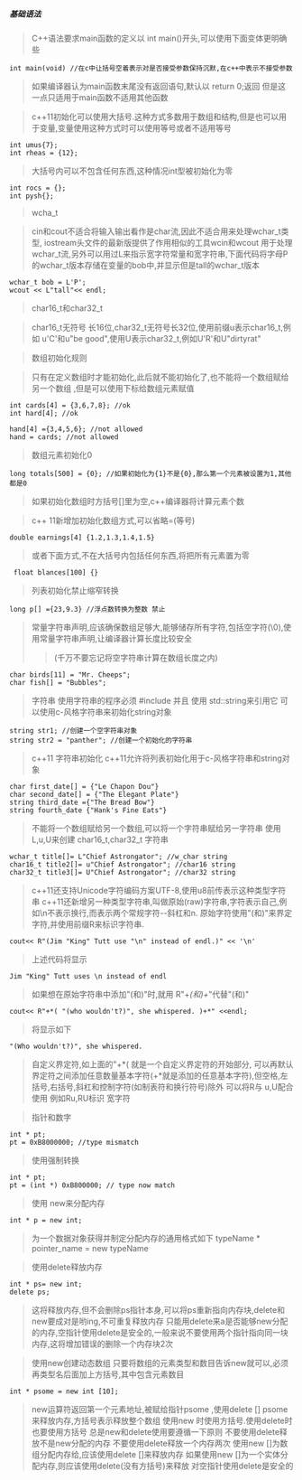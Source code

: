 ##### 基础语法

 >C++语法要求main函数的定义以 int main()开头,可以使用下面变体更明确些

    int main(void) //在c中让括号空着表示对是否接受参数保持沉默,在c++中表示不接受参数

> 如果编译器认为main函数末尾没有返回语句,默认以 return 0;返回 但是这一点只适用于main函数不适用其他函数

> c++11初始化可以使用大括号.这种方式多数用于数组和结构,但是也可以用于变量,变量使用这种方式时可以使用等号或者不适用等号

    int umus{7};
    int rheas = {12};

>大括号内可以不包含任何东西,这种情况int型被初始化为零

	int rocs = {};
	int pysh{};

>wcha_t

>cin和cout不适合将输入输出看作是char流,因此不适合用来处理wchar_t类型, iostream头文件的最新版提供了作用相似的工具wcin和wcout 用于处理wchar_t流,另外可以用过L来指示宽字符常量和宽字符串,下面代码将字母P的wchar_t版本存储在变量的bob中,并显示但是tall的wchar_t版本

    wchar_t bob = L'P';
    wcout << L"tall"<< endl;


> char16_t和char32_t

>char16_t无符号 长16位,char32_t无符号长32位,使用前缀u表示char16_t,例如 u'C'和u"be good",使用U表示char32_t,例如U'R'和U"dirtyrat"

> 数组初始化规则

>只有在定义数组时才能初始化,此后就不能初始化了,也不能将一个数组赋给另一个数组 ,但是可以使用下标给数组元素赋值

    int cards[4] = {3,6,7,8}; //ok
	int hard[4]; //ok

	hand[4] ={3,4,5,6}; //not allowed
	hand = cards; //not allowed

>数组元素初始化0

	long totals[500] = {0}; //如果初始化为{1}不是{0},那么第一个元素被设置为1,其他都是0

>如果初始化数组时方括号[]里为空,c++编译器将计算元素个数

>c++ 11新增加初始化数组方式,可以省略=(等号)

    double earnings[4] {1.2,1.3,1.4,1.5}

>或者下面方式,不在大括号内包括任何东西,将把所有元素置为零

	 float blances[100] {}

>列表初始化禁止缩窄转换

	long p[] ={23,9.3} //浮点数转换为整数 禁止

> 常量字符串声明,应该确保数组足够大,能够储存所有字符,包括空字符(\0),使用常量字符串声明,让编译器计算长度比较安全
> > (千万不要忘记将空字符串计算在数组长度之内)

    char birds[11] = "Mr. Cheeps";
	char fish[] = "Bubbles";

> 字符串 
> 使用字符串的程序必须 #include <string>并且 使用 std::string来引用它
>  可以使用c-风格字符串来初始化string对象

    string str1; //创建一个空字符串对象
    string str2 = "panther"; //创建一个初始化的字符串

> c++11 字符串初始化
> c++11允许将列表初始化用于c-风格字符串和string对象

	char first_date[] = {"Le Chapon Dou"}
	char second_date[] = {"The Elegant Plate"}
	string third_date ={"The Bread Bow"}
	string fourth_date {"Hank's Fine Eats"}
	
> 不能将一个数组赋给另一个数组,可以将一个字符串赋给另一字符串
> 使用L,u,U来创建 char16_t,char32_t 字符串

	wchar_t title[]= L"Chief Astrongator"; //w_char string
	char16_t title2[]= u"Chief Astrongator"; //char16 string
	char32_t title3[]= U"Chief Astrongator"; //char32 string

> c++11还支持Unicode字符编码方案UTF-8,使用u8前传表示这种类型字符串
> c++11还新增另一种类型字符串,叫做原始(raw)字符串,字符表示自己,例如\n不表示换行,而表示两个常规字符--斜杠和n.
> 原始字符使用"(和)"来界定字符,并使用前缀R来标识字符串.

	cout<< R"(Jim "King" Tutt use "\n" instead of endl.)" << '\n'

> 上述代码将显示

	Jim "King" Tutt uses \n instead of endl
	
> 如果想在原始字符串中添加"(和)"时,就用 R"+*(和)+*"代替"(和)"

	cout<< R"+*( "(who wouldn't?)", she whispered. )+*" <<endl;

> 将显示如下

	"(Who wouldn't?)", she whispered.

> 自定义界定符,如上面的"+*( 就是一个自定义界定符的开始部分,
> 可以再默认界定符之间添加任意数量基本字符(+*就是添加的任意基本字符),但空格,左括号,右括号,斜杠和控制字符(如制表符和换行符号)除外
> 可以将R与 u,U配合使用 例如Ru,RU标识 宽字符
	
>指针和数字

	int * pt;
	pt = 0xB8000000; //type mismatch

>使用强制转换

	int * pt;
	pt = (int *) 0xB800000; // type now match

>使用 new来分配内存

	int * p = new int;
>为一个数据对象获得并制定分配内存的通用格式如下
>typeName * pointer_name = new typeName

>使用delete释放内存

	int * ps= new int;
	delete ps; 
>这将释放内存,但不会删除ps指针本身,可以将ps重新指向内存块,delete和new要成对是哟ing,不可重复释放内存
>只能用delete来a是否能够new分配的内存,空指针使用delete是安全的,一般来说不要使用两个指针指向同一块内存,这将增加错误的删除一个内存块2次

>使用new创建动态数组 
>只要将数组的元素类型和数目告诉new就可以,必须再类型名后面加上方括号,其中包含元素数目

	int * psome = new int [10];

>new运算符返回第一个元素地址,被赋给指针psome ,使用delete [] psome来释放内存,方括号表示释放整个数组
>使用new 时使用方括号.使用delete时也要使用方括号
>总是new和delete使用要遵循一下原则
>不要使用delete释放不是new分配的内存
>不要使用delete释放一个内存两次
>使用new []为数组分配内存给,应该使用delete []来释放内存
>如果使用new []为一个实体分配内存,则应该使用delete(没有方括号)来释放
>对空指针使用delete是安全的


